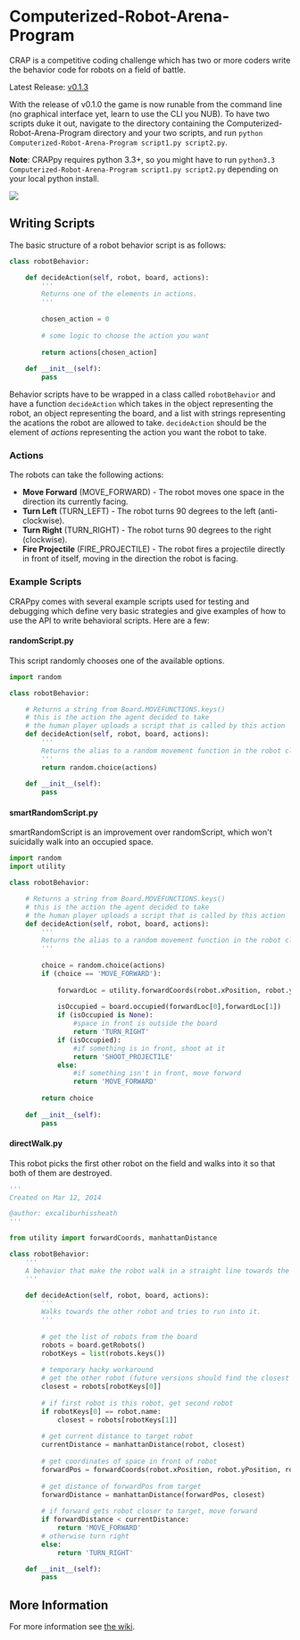 Computerized-Robot-Arena-Program
================================

CRAP is a competitive coding challenge which has two or more coders write the behavior code for robots on a field of battle.

Latest Release: [v0.1.3](https://github.com/CSSDePaul/Computerized-Robot-Arena-Program/releases/tag/v0.1.3)

With the release of v0.1.0 the game is now runable from the command line (no graphical interface yet, learn to use the CLI you NUB). To have two scripts duke it out, navigate to the directory containing the Computerized-Robot-Arena-Program directory and your two scripts, and run `python Computerized-Robot-Arena-Program script1.py script2.py`. 

**Note**: CRAPpy requires python 3.3+, so you might have to run `python3.3 Computerized-Robot-Arena-Program script1.py script2.py` depending on your local python install.

![](http://i.imgur.com/cK0tYOY.png)

## Writing Scripts

The basic structure of a robot behavior script is as follows:

```python
class robotBehavior:

	def decideAction(self, robot, board, actions):
		'''
		Returns one of the elements in actions.
		'''
		
		chosen_action = 0
		
		# some logic to choose the action you want
		
		return actions[chosen_action]
		
	def __init__(self):
		pass
```

Behavior scripts have to be wrapped in a class called `robotBehavior` and have a function `decideAction` which takes in the object representing the robot, an object representing the board, and a list with strings representing the acations the robot are allowed to take. `decideAction` should be the element of _actions_ representing the action you want the robot to take.

### Actions

The robots can take the following actions:

* **Move Forward** (MOVE_FORWARD) - The robot moves one space in the direction its currently facing.
* **Turn Left** (TURN_LEFT) - The robot turns 90 degrees to the left (anti-clockwise).
* **Turn Right** (TURN_RIGHT) - The robot turns 90 degrees to the right (clockwise).
* **Fire Projectile** (FIRE_PROJECTILE) - The robot fires a projectile directly in front of itself, moving in the direction the robot is facing.

### Example Scripts

CRAPpy comes with several example scripts used for testing and debugging which define very basic strategies and give examples of how to use the API to write behavioral scripts. Here are a few:

#### randomScript.py

This script randomly chooses one of the available options.

```python
import random

class robotBehavior:

	# Returns a string from Board.MOVEFUNCTIONS.keys()
	# this is the action the agent decided to take
	# the human player uploads a script that is called by this action 
	def decideAction(self, robot, board, actions):
		'''
		Returns the alias to a random movement function in the robot class
		'''
		return random.choice(actions)
		
	def __init__(self):
		pass
```

#### smartRandomScript.py

smartRandomScript is an improvement over randomScript, which won't suicidally walk into an occupied space.

```python
import random
import utility

class robotBehavior:

	# Returns a string from Board.MOVEFUNCTIONS.keys()
	# this is the action the agent decided to take
	# the human player uploads a script that is called by this action 
	def decideAction(self, robot, board, actions):
		'''
		Returns the alias to a random movement function in the robot class
		'''
		
		choice = random.choice(actions)
		if (choice == 'MOVE_FORWARD'):
			
			forwardLoc = utility.forwardCoords(robot.xPosition, robot.yPosition, robot.rotation, board)
			
			isOccupied = board.occupied(forwardLoc[0],forwardLoc[1])
			if (isOccupied is None):
				#space in front is outside the board
				return 'TURN_RIGHT'
			if (isOccupied):
				#if something is in front, shoot at it
				return 'SHOOT_PROJECTILE'
			else:
				#if something isn't in front, move forward
				return 'MOVE_FORWARD'
		
		return choice
		
	def __init__(self):
		pass
```

#### directWalk.py

This robot picks the first other robot on the field and walks into it so that both of them are destroyed.

```python
'''
Created on Mar 12, 2014

@author: excaliburhissheath
'''

from utility import forwardCoords, manhattanDistance

class robotBehavior:
    '''
    A behavior that make the robot walk in a straight line towards the closest robot.
    '''

    def decideAction(self, robot, board, actions):
        '''
        Walks towards the other robot and tries to run into it.
        '''
        
        # get the list of robots from the board
        robots = board.getRobots()
        robotKeys = list(robots.keys())
        
        # temporary hacky workaround
        # get the other robot (future versions should find the closest robot)
        closest = robots[robotKeys[0]]
        
        # if first robot is this robot, get second robot
        if robotKeys[0] == robot.name:
            closest = robots[robotKeys[1]]
        
        # get current distance to target robot
        currentDistance = manhattanDistance(robot, closest)
        
        # get coordinates of space in front of robot
        forwardPos = forwardCoords(robot.xPosition, robot.yPosition, robot.rotation)
        
        # get distance of forwardPos from target
        forwardDistance = manhattanDistance(forwardPos, closest)
        
        # if forward gets robot closer to target, move forward
        if forwardDistance < currentDistance:
            return 'MOVE_FORWARD'
        # otherwise turn right
        else:
            return 'TURN_RIGHT'

    def __init__(self):
        pass
```

## More Information

For more information see [the wiki](https://github.com/CSSDePaul/Computerized-Robot-Arena-Program/wiki).
